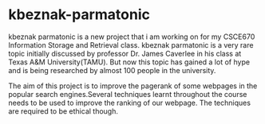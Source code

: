# kbeznak-parmatonic
kbeznak parmatonic is a new project that i am working on for my CSCE670 Information Storage and Retrieval class.
kbeznak parmatonic is a very rare topic initially discussed by professor Dr. James Caverlee in his class at Texas A&M University(TAMU).  But now this topic has gained a lot of hype and is being researched by almost 100 people in the university.

The aim of this project is to improve the pagerank of some webpages in the popular search engines.Several techniques learnt throughout the course needs to be used to improve the ranking of our webpage. The techniques are required to be ethical though.
